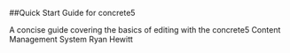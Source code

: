 ##Quick Start Guide for concrete5
A concise guide covering the basics of editing with the concrete5 Content Management SystemRyan Hewitt




